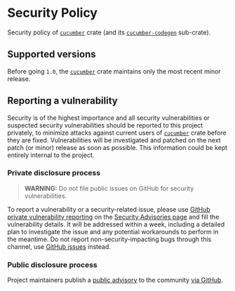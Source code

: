 Security Policy
===============

Security policy of [`cucumber`] crate (and its [`cucumber-codegen`] sub-crate).




## Supported versions

Before going `1.0`, the [`cucumber`] crate maintains only the most recent minor release.




## Reporting a vulnerability

Security is of the highest importance and all security vulnerabilities or suspected security vulnerabilities should be reported to this project privately, to minimize attacks against current users of [`cucumber`] crate before they are fixed. Vulnerabilities will be investigated and patched on the next patch (or minor) release as soon as possible. This information could be kept entirely internal to the project.


### Private disclosure process

> **WARNING:** Do not file public issues on GitHub for security vulnerabilities.

To report a vulnerability or a security-related issue, please use [GitHub private vulnerability reporting][11] on the [Security Advisories page][1] and fill the vulnerability details. It will be addressed within a week, including a detailed plan to investigate the issue and any potential workarounds to perform in the meantime. Do not report non-security-impacting bugs through this channel, use [GitHub issues][2] instead.


### Public disclosure process

Project maintainers publish a [public advisory][1] to the community [via GitHub][12].




[`cucumber`]: https://docs.rs/cucumber
[`cucumber-codegen`]: https://docs.rs/cucumber-codegen

[1]: /../../security/advisories
[2]: /../../issues
[11]: https://docs.github.com/code-security/security-advisories/guidance-on-reporting-and-writing/privately-reporting-a-security-vulnerability
[12]: https://docs.github.com/code-security/security-advisories/repository-security-advisories/publishing-a-repository-security-advisory#about-publishing-a-security-advisory
